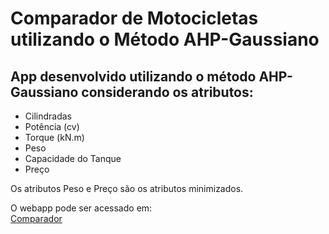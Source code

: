 # Comparador de Motocicletas utilizando o Método AHP-Gaussiano

## App desenvolvido utilizando o método AHP-Gaussiano considerando os atributos: 
* Cilindradas 
* Potência (cv)
* Torque (kN.m)
* Peso
* Capacidade do Tanque
* Preço

Os atributos Peso e Preço são os atributos minimizados.

O webapp pode ser acessado em:   
[Comparador](https://gaussianahpmotorbikecomparison-nbm5t8ztwwsindpqiphsdv.streamlit.app/)


